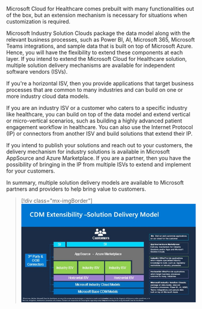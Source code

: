 Microsoft Cloud for Healthcare comes prebuilt with many functionalities out of the box, but an extension mechanism is necessary for situations when customization is required.

Microsoft Industry Solution Clouds package the data model along with the relevant business processes, such as Power BI, AI, Microsoft 365, Microsoft Teams integrations, and sample data that is built on top of Microsoft Azure. Hence, you will have the flexibility to extend these components at each layer. If you intend to extend the Microsoft Cloud for Healthcare solution, multiple solution delivery mechanisms are available for independent software vendors (ISVs).

If you're a horizontal ISV, then you provide applications that target business processes that are common to many industries and can build on one or more industry cloud data models.

If you are an industry ISV or a customer who caters to a specific industry like healthcare, you can build on top of the data model and extend vertical or micro-vertical scenarios, such as building a highly advanced patient engagement workflow in healthcare. You can also use the Internet Protocol (IP) or connectors from another ISV and build solutions that extend their IP.

If you intend to publish your solutions and reach out to your customers, the delivery mechanism for industry solutions is available in Microsoft AppSource and Azure Marketplace. If you are a partner, then you have the possibility of bringing in the IP from multiple ISVs to extend and implement for your customers.

In summary, multiple solution delivery models are available to Microsoft partners and providers to help bring value to customers.

> [!div class="mx-imgBorder"]
> [![Screenshot of Common Data Model solution delivery model.](../media/4-extensibility.jpg)](../media/4-extensibility.jpg#lightbox)
